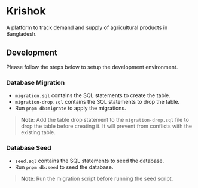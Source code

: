 # Krishok

A platform to track demand and supply of agricultural products in Bangladesh.

## Development

Please follow the steps below to setup the development environment.

### Database Migration

- `migration.sql` contains the SQL statements to create the table.
- `migration-drop.sql` contains the SQL statements to drop the table.
- Run `pnpm db:migrate` to apply the migrations.

> **Note**: Add the table drop statement to the `migration-drop.sql` file to drop the table before creating it. It will prevent from conflicts with the existing table.

### Database Seed

- `seed.sql` contains the SQL statements to seed the database.
- Run `pnpm db:seed` to seed the database.

> **Note**: Run the migration script before running the seed script.
